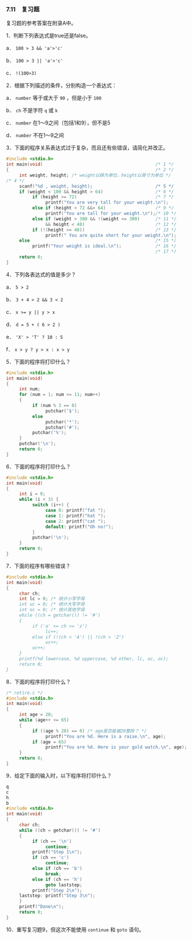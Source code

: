 ### 7.11　复习题

复习题的参考答案在附录A中。

1．判断下列表达式是true还是false。

a． `100 > 3 && 'a'>'c'`

b． `100 > 3 || 'a'>'c'`

c． `!(100>3)`

2．根据下列描述的条件，分别构造一个表达式：

a． `number` 等于或大于 `90` ，但是小于 `100`

b． `ch` 不是字符 `q` 或 `k`

c． `number` 在1～9之间（包括1和9），但不是5

d． `number` 不在1～9之间

3．下面的程序关系表达式过于复杂，而且还有些错误，请简化并改正。

```c
#include <stdio.h>
int main(void)                                           /* 1 */
{                                                        /* 2 */
     int weight, height; /* weight以磅为单位，height以英寸为单位 */
/* 4 */
     scanf("%d , weight, height);                        /* 5 */
     if (weight < 100 && height > 64)                    /* 6 */
          if (height >= 72)                              /* 7 */
               printf("You are very tall for your weight.\n");
          else if (height < 72 &&> 64)                   /* 9 */
               printf("You are tall for your weight.\n");/* 10 */
          else if (weight > 300 && !(weight <= 300)      /* 11 */
               && height < 48)                           /* 12 */
          if (!(height >= 48))                           /* 13 */
               printf(" You are quite short for your weight.\n");
     else                                                /* 15 */
          printf("Your weight is ideal.\n");             /* 16 */
                                                         /* 17 */
     return 0;
}
```

4．下列各表达式的值是多少？

a． `5 > 2`

b． `3 + 4 > 2 && 3 < 2`

c． `x >= y || y > x`

d． `d = 5 + ( 6 > 2 )`

e． `'X' > 'T' ? 10 : 5`

f．  `x > y ? y > x : x > y`

5．下面的程序将打印什么？

```c
#include <stdio.h>
int main(void)
{
     int num;
     for (num = 1; num <= 11; num++)
     {
          if (num % 3 == 0)
               putchar('$');
          else
               putchar('*');
               putchar('#');
          putchar('%');
     }
     putchar('\n');
     return 0;
}
```

6．下面的程序将打印什么？

```c
#include <stdio.h>
int main(void)
{
     int i = 0;
     while (i < 3) {
          switch (i++) {
               case 0: printf("fat ");
               case 1: printf("hat ");
               case 2: printf("cat ");
               default: printf("Oh no!");
          }
          putchar('\n');
     }
     return 0;
}
```

7．下面的程序有哪些错误？

```c
#include <stdio.h>
int main(void)
{
     char ch;
     int lc = 0; /* 统计小写字母
     int uc = 0; /* 统计大写字母
     int oc = 0; /* 统计其他字母
     while ((ch = getchar()) != '#')
     {
          if ('a' <= ch >= 'z')
               lc++;
          else if (!(ch < 'A') || !(ch > 'Z')
               uc++;
          oc++;
     }
     printf(%d lowercase, %d uppercase, %d other, lc, uc, oc);
     return 0;
}
```

8．下面的程序将打印什么？

```c
/* retire.c */
#include <stdio.h>
int main(void)
{
     int age = 20;
     while (age++ <= 65)
     {
          if ((age % 20) == 0) /* age是否能被20整除？ */
               printf("You are %d. Here is a raise.\n", age);
          if (age = 65)
               printf("You are %d. Here is your gold watch.\n", age);
     }
     return 0;
}
```

9．给定下面的输入时，以下程序将打印什么？

```c
q
c
h
b
#include <stdio.h>
int main(void)
{
     char ch;
     while ((ch = getchar()) != '#')
     {
          if (ch == '\n')
               continue;
          printf("Step 1\n");
          if (ch == 'c')
               continue;
          else if (ch == 'b')
               break;
          else if (ch == 'h')
               goto laststep;
          printf("Step 2\n");
     laststep: printf("Step 3\n");
     }
     printf("Done\n");
     return 0;
}
```

10．重写复习题9，但这次不能使用 `continue` 和 `goto` 语句。


